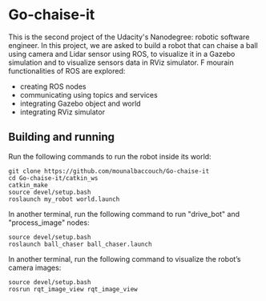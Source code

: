 # Go-chaise-it

This is the second project of the Udacity's Nanodegree: robotic software engineer.
In this project, we are asked to build a robot that can chaise a ball using camera and Lidar sensor using ROS, to visualize it in a Gazebo simulation and to visualize sensors data in RViz simulator.
F mourain functionalities of ROS are explored:

- creating ROS nodes
- communicating using topics and services
- integrating Gazebo object and world
- integrating RViz simulator

## Building and running ##
Run the following commands to run the robot inside its world:
```
git clone https://github.com/mounalbaccouch/Go-chaise-it
cd Go-chaise-it/catkin_ws
catkin_make
source devel/setup.bash
roslaunch my_robot world.launch
```
In another terminal, run the following command to run "drive_bot" and "process_image" nodes:
```
source devel/setup.bash
roslaunch ball_chaser ball_chaser.launch
```
In another terminal, run the following command to visualize the robot’s camera images:
```
source devel/setup.bash
rosrun rqt_image_view rqt_image_view 
```
